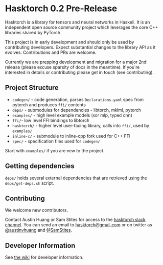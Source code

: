 # Hasktorch 0.2 Pre-Release

Hasktorch is a library for tensors and neural networks in Haskell. It is an independent open source community project which leverages the core C++ libraries shared by PyTorch. 

This project is in early development and should only be used by contributing developers. Expect substantial changes to the library API as it evolves. Contributions and PRs are welcome.

Currently we are prepping development and migration for a major 2nd release (please excuse sparsity of docs in the meantime). If you're interested in details or contributing please get in touch (see contributing).

## Project Structure

- `codegen/` - code generation, parses `Declarations.yaml` spec from pytorch and produces `ffi/` contents
- `deps/` - submodules for dependencies - libtorch, mklml, pytorch
- `examples/` - high level example models (xor mlp, typed cnn)
- `ffi/`- low level FFI bindings to libtorch
- `hasktorch/` - higher level user-facing library, calls into `ffi/`, used by `examples/`
- `inline-c/` - submodule to inline-cpp fork used for C++ FFI
- `spec/` - specification files used for `codegen/`

Start with `examples/` if you are new to the project.

## Getting dependencies

`deps/` holds several external dependencies that are retrieved using the `deps/get-deps.sh` script.

## Contributing

We welcome new contributors. 

Contact Austin Huang or Sam Stites for access to the [hasktorch slack channel][slack]. You can send an email to [hasktorch@gmail.com][email] or on twitter as [@austinvhuang][austin-twitter] and [@SamStites][sam-twitter].

[email]:mailto:hasktorch@gmail.com
[austin-twitter]:https://twitter.com/austinvhuang
[sam-twitter]:https://twitter.com/samstites
[slack]:https://hasktorch.slack.com 
[gitter-dh]:https://gitter.im/dataHaskell/Lobby

## Developer Information

See [the wiki](https://github.com/hasktorch/ffi-experimental/wiki) for developer information.

